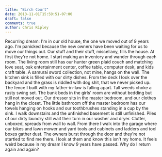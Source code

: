 ```yaml
---
title: "Birch Court"
date: 2013-11-01T15:50:51-07:00
draft: false
comments: true
author: Chris Ripley
---
```

Recurring dream: I'm in our old house, the one we moved out of 9 years ago. I'm panicked because the new owners have been waiting for us to move our things out. Our stuff and their stuff, miscellany, fills the house. At first they're not home. I start making an inventory and wander through each room. The living room still has our hunter green plaid couch and matching love seat, oak entertainment center, coffee table, computer desk, and kids craft table. A samurai sword collection, not mine, hangs on the wall. The kitchen sink is filled with our dirty dishes. From the deck I look over the backyard and the grass is riddled with dog shit, that we never picked up. The fence I built with my father-in-law is falling apart. Tall weeds choke a rusty swing set. The bunk beds in the girls' room are without bedding but still not moved out. Our dresser sits in the master bedroom, and our clothes hang in the closet. The little bathroom off the master bedroom has our towels hanging on hooks and our toothbrushes standing in a cup by the sink. I walk downstairs and the unfinished basement is still unfinished. Piles of our dirty laundry still wait their turn in our washer and dryer. Clutter, unboxed, spreads from wall to wall. From there I walk into the garage where our bikes and lawn mower and yard tools and cabinets and ladders and tool boxes gather dust. The owners burst through the door and they're not startled to find me there. I look at them and know this isn't my home. It feels weird because in my dream I know 9 years have passed. Why do I return again and again?

